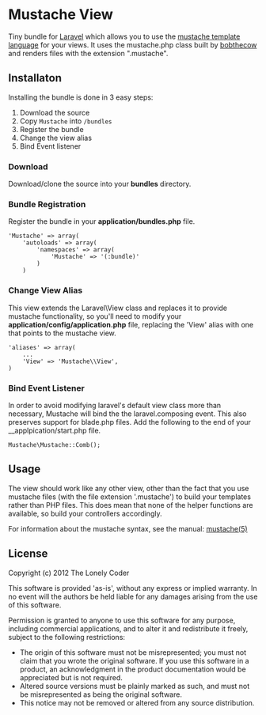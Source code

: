 # Mustache View

Tiny bundle for [Laravel](http://laravel.com/) which allows you to use the [mustache template language](http://mustache.github.com/) for your views. It uses the mustache.php class built by [bobthecow](https://github.com/bobthecow/mustache.php) and renders files with the extension ".mustache".

## Installaton

Installing the bundle is done in 3 easy steps:

 1. Download the source
 2. Copy `Mustache` into `/bundles`
 3. Register the bundle
 4. Change the view alias
 5. Bind Event listener

### Download

Download/clone the source into your __bundles__ directory.

### Bundle Registration

Register the bundle in your __application/bundles.php__ file.

	'Mustache' => array(
	    'autoloads' => array(
	        'namespaces' => array(
	            'Mustache' => '(:bundle)'
	        )
	    )

### Change View Alias

This view extends the Laravel\View class and replaces it to provide mustache functionality, so you'll need to modify your __application/config/application.php__ file, replacing the 'View' alias with one that points to the mustache view.

	'aliases' => array(
		...
		'View' => 'Mustache\\View',
	)

### Bind Event Listener

In order to avoid modifying laravel's default view class more than necessary, Mustache will bind the the laravel.composing event. This also preserves support for blade.php files. Add the following to the end of your __applpication/start.php file.

	Mustache\Mustache::Comb();

## Usage

The view should work like any other view, other than the fact that you use mustache files (with the file extension '.mustache') to build your templates rather than PHP files. This does mean that none of the helper functions are available, so build your controllers accordingly.

For information about the mustache syntax, see the manual: [mustache(5)](http://mustache.github.com/mustache.5.html)

## License

Copyright (c) 2012 The Lonely Coder

This software is provided 'as-is', without any express or implied warranty. In no event will the authors be held liable for any damages arising from the use of this software.

Permission is granted to anyone to use this software for any purpose, including commercial applications, and to alter it and redistribute it freely, subject to the following restrictions:

 * The origin of this software must not be misrepresented; you must not claim that you wrote the original software. If you use this software in a product, an acknowledgment in the product documentation would be appreciated but is not required.
 * Altered source versions must be plainly marked as such, and must not be misrepresented as being the original software.
 * This notice may not be removed or altered from any source distribution.
